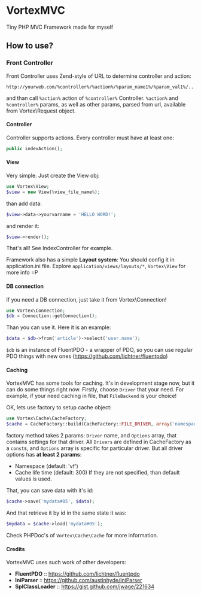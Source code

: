 # VortexMVC

Tiny PHP MVC Framework made for myself

## How to use?

### Front Controller

Front Controller uses Zend-style of URL to determine controller and action:
```
http://yourweb.com/%controller%/%action%/%param_name1%/%param_val1%/...
```
and than call `%action%` action of `%controller%` Controller.
`%action%` and `%controller%` params, as well as other params, parsed from url, available from Vortex\Request object.

#### Controller

Controller supports actions. Every controller must have at least one:
```php
public indexAction();
```

#### View

Very simple. Just create the View obj:
```php
use Vortex\View;
$view = new View(%view_file_name%);
```
than add data:
```php
$view->data->yourvarname = 'HELLO WORD!';
```
and render it:
```php
$view->render();
```
That's all! See IndexController for example.

Framework also has a simple __Layout system__:
You should config it in application.ini file. Explore `application/views/layouts/*`, `Vortex\View` for more info =P

#### DB connection

If you need a DB connection, just take it from Vortex\Connection!
```php
use Vortex\Connection;
$db = Connection::getConnection();
```
Than you can use it. Here it is an example:
```php
$data = $db->from('article')->select('user.name');
```
`$db` is an instance of FluentPDO - a wrapper of PDO, so you can use regular PDO things with new ones (https://github.com/lichtner/fluentpdo)

#### Caching

VortexMVC has some tools for caching. It's in development stage now, but it can do some things right now.
Firstly, choose `Driver` that your need. For example, if your need caching in file, that `FileBackend` is your choice!

OK, lets use factory to setup cache object:
```php
use Vortex\Cache\CacheFactory;
$cache = CacheFactory::build(CacheFactory::FILE_DRIVER, array('namespace' => 'vConfig'));
```
factory method takes 2 params: `Driver` name, and `Options` array, that contains settings for that driver.
All `Drivers` are defined in CacheFactory as a `const`s, and `Options` array is specific for particular driver. But all driver options has __at least 2 params__:
 * Namespace (default: 'vf')
 * Cache life time (default: 300)
If they are not specified, than default values is used.

That, you can save data with it's id:
```php
$cache->save('mydata#05', $data);
```
And that retrieve it by id in the same state it was:
```php
$mydata = $cache->load('mydata#05');
```

Check PHPDoc's of `Vortex\Cache\Cache` for more information.

#### Credits
VortexMVC uses such work of other developers:
* __FluentPDO__ :: https://github.com/lichtner/fluentpdo
* __IniParser__ :: https://github.com/austinhyde/IniParser
* __SplClassLoader__ :: https://gist.github.com/jwage/221634